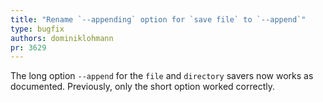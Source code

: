 ```yaml
---
title: "Rename `--appending` option for `save file` to `--append`"
type: bugfix
authors: dominiklohmann
pr: 3629
---
```


The long option `--append` for the `file` and `directory` savers now works as
documented. Previously, only the short option worked correctly.
